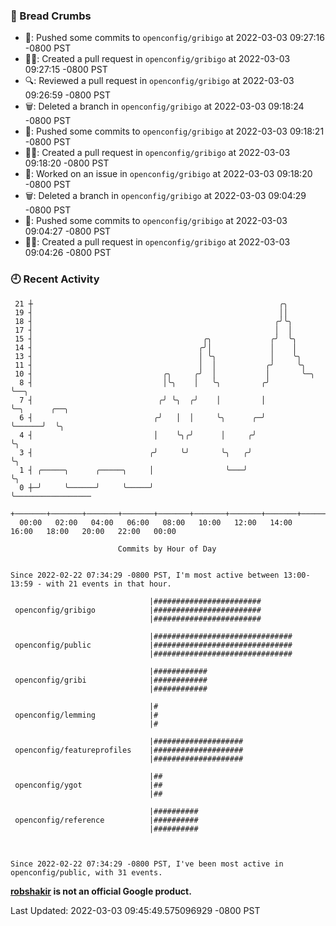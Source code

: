 ### 🍞 Bread Crumbs

 * 🚢: Pushed some commits to `openconfig/gribigo` at 2022-03-03 09:27:16 -0800 PST
 * ✍🏼: Created a pull request in `openconfig/gribigo` at 2022-03-03 09:27:15 -0800 PST
 * 🔍: Reviewed a pull request in  `openconfig/gribigo` at 2022-03-03 09:26:59 -0800 PST
 * 🗑: Deleted a branch in `openconfig/gribigo` at 2022-03-03 09:18:24 -0800 PST
 * 🚢: Pushed some commits to `openconfig/gribigo` at 2022-03-03 09:18:21 -0800 PST
 * ✍🏼: Created a pull request in `openconfig/gribigo` at 2022-03-03 09:18:20 -0800 PST
 * 👀: Worked on an issue in `openconfig/gribigo` at 2022-03-03 09:18:20 -0800 PST
 * 🗑: Deleted a branch in `openconfig/gribigo` at 2022-03-03 09:04:29 -0800 PST
 * 🚢: Pushed some commits to `openconfig/gribigo` at 2022-03-03 09:04:27 -0800 PST
 * ✍🏼: Created a pull request in `openconfig/gribigo` at 2022-03-03 09:04:26 -0800 PST

### 🕘 Recent Activity
```
 21 ┼                                                       ╭╮
 19 ┤                                                       ││
 18 ┤                                                      ╭╯╰╮
 17 ┤                                                      │  │
 15 ┤                                      ╭╮             ╭╯  ╰╮
 14 ┤                                     ╭╯│             │    │
 13 ┤                                     │ ╰╮            │    ╰╮
 11 ┤                                     │  │           ╭╯     ╰╮
 10 ┤                             ╭╮     ╭╯  │           │       ╰─╮
  8 ┤                             │╰╮    │   ╰╮         ╭╯         ╰──╮
  7 ┤                            ╭╯ ╰╮  ╭╯    │         │             ╰─╮      ╭──╮
  6 ┤                           ╭╯   │  │     ╰╮      ╭─╯               ╰──────╯  ╰╮
  4 ┤                           │    ╰╮╭╯      │     ╭╯                            ╰╮
  3 ┤                          ╭╯     ╰╯       ╰╮   ╭╯                              ╰╮
  1 ┤ ╭─────╮      ╭─────╮     │                ╰───╯                                ╰╮
  0 ┼─╯     ╰──────╯     ╰─────╯                                                      ╰─────────────────
    +───────+───────+───────+───────+───────+───────+───────+───────+───────+───────+───────+───────+────
  00:00   02:00   04:00   06:00   08:00   10:00   12:00   14:00   16:00   18:00   20:00   22:00   00:00   

						Commits by Hour of Day


Since 2022-02-22 07:34:29 -0800 PST, I'm most active between 13:00-13:59 - with 21 events in that hour.

```



```
                               |########################
 openconfig/gribigo            |########################
                               |########################

                               |###############################
 openconfig/public             |###############################
                               |###############################

                               |############
 openconfig/gribi              |############
                               |############

                               |#
 openconfig/lemming            |#
                               |#

                               |####################
 openconfig/featureprofiles    |####################
                               |####################

                               |##
 openconfig/ygot               |##
                               |##

                               |##########
 openconfig/reference          |##########
                               |##########



Since 2022-02-22 07:34:29 -0800 PST, I've been most active in openconfig/public, with 31 events.

```
**[robshakir](mailto:robjs@google.com) is not an official Google product.**  


Last Updated: 2022-03-03 09:45:49.575096929 -0800 PST
